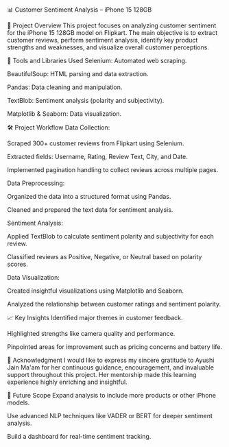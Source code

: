 📊 Customer Sentiment Analysis – iPhone 15 128GB

📌 Project Overview
This project focuses on analyzing customer sentiment for the iPhone 15 128GB model on Flipkart.
The main objective is to extract customer reviews, perform sentiment analysis, identify key product strengths and weaknesses, and visualize overall customer perceptions.

🔧 Tools and Libraries Used
Selenium: Automated web scraping.

BeautifulSoup: HTML parsing and data extraction.

Pandas: Data cleaning and manipulation.

TextBlob: Sentiment analysis (polarity and subjectivity).

Matplotlib & Seaborn: Data visualization.

🛠️ Project Workflow
Data Collection:

Scraped 300+ customer reviews from Flipkart using Selenium.

Extracted fields: Username, Rating, Review Text, City, and Date.

Implemented pagination handling to collect reviews across multiple pages.

Data Preprocessing:

Organized the data into a structured format using Pandas.

Cleaned and prepared the text data for sentiment analysis.

Sentiment Analysis:

Applied TextBlob to calculate sentiment polarity and subjectivity for each review.

Classified reviews as Positive, Negative, or Neutral based on polarity scores.

Data Visualization:

Created insightful visualizations using Matplotlib and Seaborn.

Analyzed the relationship between customer ratings and sentiment polarity.

📈 Key Insights
Identified major themes in customer feedback.

Highlighted strengths like camera quality and performance.

Pinpointed areas for improvement such as pricing concerns and battery life.

🙏 Acknowledgment
I would like to express my sincere gratitude to Ayushi Jain Ma'am for her continuous guidance, encouragement, and invaluable support throughout this project.
Her mentorship made this learning experience highly enriching and insightful.

🚀 Future Scope
Expand analysis to include more products or other iPhone models.

Use advanced NLP techniques like VADER or BERT for deeper sentiment analysis.

Build a dashboard for real-time sentiment tracking.

